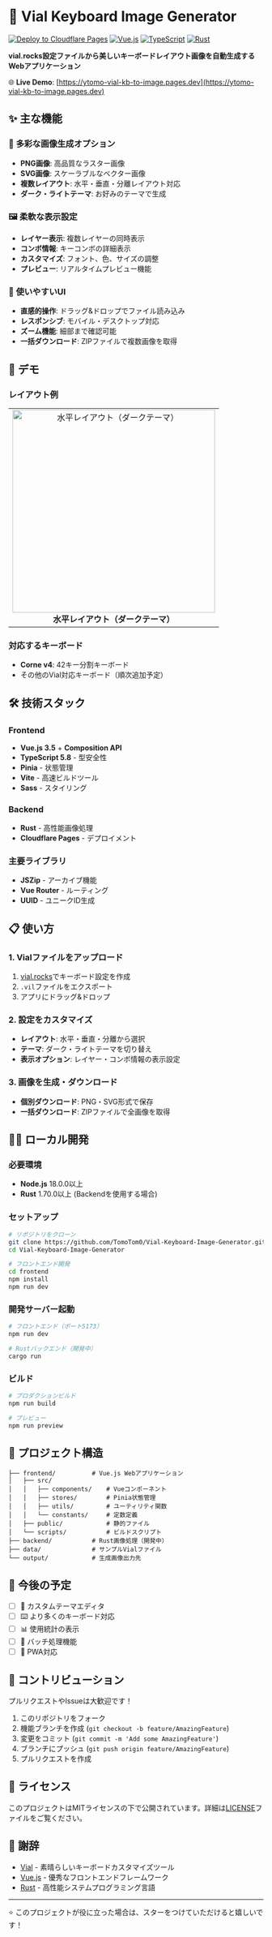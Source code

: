 # 🎹 Vial Keyboard Image Generator

[![Deploy to Cloudflare Pages](https://img.shields.io/badge/deploy-Cloudflare%20Pages-orange)](https://ytomo-vial-kb-to-image.pages.dev)
[![Vue.js](https://img.shields.io/badge/Vue.js-3.5-4FC08D?logo=vue.js)](https://vuejs.org/)
[![TypeScript](https://img.shields.io/badge/TypeScript-5.8-3178C6?logo=typescript)](https://www.typescriptlang.org/)
[![Rust](https://img.shields.io/badge/Rust-Backend-000000?logo=rust)](https://www.rust-lang.org/)

**vial.rocks設定ファイルから美しいキーボードレイアウト画像を自動生成するWebアプリケーション**

🌐 **Live Demo**: [https://ytomo-vial-kb-to-image.pages.dev](https://ytomo-vial-kb-to-image.pages.dev)

## ✨ 主な機能

### 🎨 **多彩な画像生成オプション**
- **PNG画像**: 高品質なラスター画像
- **SVG画像**: スケーラブルなベクター画像
- **複数レイアウト**: 水平・垂直・分離レイアウト対応
- **ダーク・ライトテーマ**: お好みのテーマで生成

### 🖼️ **柔軟な表示設定**
- **レイヤー表示**: 複数レイヤーの同時表示
- **コンボ情報**: キーコンボの詳細表示
- **カスタマイズ**: フォント、色、サイズの調整
- **プレビュー**: リアルタイムプレビュー機能

### 📱 **使いやすいUI**
- **直感的操作**: ドラッグ&ドロップでファイル読み込み
- **レスポンシブ**: モバイル・デスクトップ対応
- **ズーム機能**: 細部まで確認可能
- **一括ダウンロード**: ZIPファイルで複数画像を取得

## 🚀 デモ

### レイアウト例
<table>
<tr>
<td align="center">
<img src="frontend/public/images/sample/combined_layers_horizontal_with_combos_dark.png" width="400" alt="水平レイアウト（ダークテーマ）">
<br>
<b>水平レイアウト（ダークテーマ）</b>
</td>
</tr>
</table>

### 対応するキーボード
- **Corne v4**: 42キー分割キーボード
- その他のVial対応キーボード（順次追加予定）

## 🛠️ 技術スタック

### Frontend
- **Vue.js 3.5** + **Composition API**
- **TypeScript 5.8** - 型安全性
- **Pinia** - 状態管理
- **Vite** - 高速ビルドツール
- **Sass** - スタイリング

### Backend
- **Rust** - 高性能画像処理
- **Cloudflare Pages** - デプロイメント

### 主要ライブラリ
- **JSZip** - アーカイブ機能
- **Vue Router** - ルーティング
- **UUID** - ユニークID生成

## 📋 使い方

### 1. Vialファイルをアップロード
1. [vial.rocks](https://vial.rocks)でキーボード設定を作成
2. `.vil`ファイルをエクスポート
3. アプリにドラッグ&ドロップ

### 2. 設定をカスタマイズ
- **レイアウト**: 水平・垂直・分離から選択
- **テーマ**: ダーク・ライトテーマを切り替え
- **表示オプション**: レイヤー・コンボ情報の表示設定

### 3. 画像を生成・ダウンロード
- **個別ダウンロード**: PNG・SVG形式で保存
- **一括ダウンロード**: ZIPファイルで全画像を取得

## 🏃‍♂️ ローカル開発

### 必要環境
- **Node.js** 18.0.0以上
- **Rust** 1.70.0以上 (Backendを使用する場合)

### セットアップ

```bash
# リポジトリをクローン
git clone https://github.com/TomoTom0/Vial-Keyboard-Image-Generator.git
cd Vial-Keyboard-Image-Generator

# フロントエンド開発
cd frontend
npm install
npm run dev
```

### 開発サーバー起動
```bash
# フロントエンド（ポート5173）
npm run dev

# Rustバックエンド（開発中）
cargo run
```

### ビルド
```bash
# プロダクションビルド
npm run build

# プレビュー
npm run preview
```

## 📂 プロジェクト構造

```
├── frontend/          # Vue.js Webアプリケーション
│   ├── src/
│   │   ├── components/    # Vueコンポーネント
│   │   ├── stores/        # Pinia状態管理
│   │   ├── utils/         # ユーティリティ関数
│   │   └── constants/     # 定数定義
│   ├── public/            # 静的ファイル
│   └── scripts/           # ビルドスクリプト
├── backend/           # Rust画像処理（開発中）
├── data/              # サンプルVialファイル
└── output/            # 生成画像出力先
```

## 🎯 今後の予定

- [ ] 🎨 カスタムテーマエディタ
- [ ] ⌨️ より多くのキーボード対応
- [ ] 📊 使用統計の表示
- [ ] 🔄 バッチ処理機能
- [ ] 📱 PWA対応

## 🤝 コントリビューション

プルリクエストやIssueは大歓迎です！

1. このリポジトリをフォーク
2. 機能ブランチを作成 (`git checkout -b feature/AmazingFeature`)
3. 変更をコミット (`git commit -m 'Add some AmazingFeature'`)
4. ブランチにプッシュ (`git push origin feature/AmazingFeature`)
5. プルリクエストを作成

## 📄 ライセンス

このプロジェクトはMITライセンスの下で公開されています。詳細は[LICENSE](LICENSE)ファイルをご覧ください。

## 🙏 謝辞

- [Vial](https://vial.rocks) - 素晴らしいキーボードカスタマイズツール
- [Vue.js](https://vuejs.org/) - 優秀なフロントエンドフレームワーク
- [Rust](https://www.rust-lang.org/) - 高性能システムプログラミング言語

---

⭐ このプロジェクトが役に立った場合は、スターをつけていただけると嬉しいです！